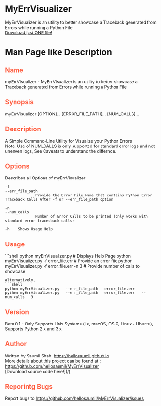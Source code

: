 # MyErrVisualizer
MyErrVisualizer is an utility to better showcase a Traceback generated from Errors while running a Python File!
<br>
[Download just ONE file!](MyErrVisualizer.py)
<br>

# Man Page like Description

<h2 style="color:tomato"> Name </h2>
myErrVisualizer - MyErrVisualizer is an utility to better showcase a Traceback generated from Errors while running a Python File

<h2 style="color:tomato"> Synopsis </h2>
	myErrVisualizer [OPTION]... [ERROR_FILE_PATH]... [NUM_CALLS]...

<h2 style="color:tomato"> Description </h2>
A Simple Command-Line Utility for Visualize your Python Errors
	<br>
  Note: Use of NUM_CALLS is only supported for standard error logs and not unenven logs, See Caveats to understand the differnce.
  <br>
  
<h2 style="color:tomato"> Options </h2>
Describes all Options of myErrVisualizer

	-f		 
	--err_file_path		 
		  		  Provide the Error File Name that contains Python Error Traceback Calls After -f or --err_file_path option

	-n		 
	--num_calls		 
		  		  Number of Error Calls to be printed (only works with standard error tracesback calls)

	-h	  Shows Usage Help

<h2 style="color:tomato"> Usage </h2>
```shell
python myErrVisualizer.py                			# Displays Help Page
python myErrVisualizer.py   -f   error_file.err			# Provide an error file
python myErrVisualizer.py   -f   error_file.err   -n   3	# Provide number of calls to showcase

```
alternatively,
```shell
python myErrVisualizer.py   --err_file_path   error_file.err
python myErrVisualizer.py   --err_file_path   error_file.err   --num_calls   3
```

<h2 style="color:tomato"> Version </h2>
Beta 0.1 - Only Supports Unix Systems (i.e, macOS, OS X, Linux - Ubuntu), Supports Python 2.x and 3.x

<h2 style="color:tomato"> Author </h2>
Written by Saumil Shah. <a href="https://hellosaumil.github.io"> https://hellosaumil.github.io </a>
<br> More details about this project can be found at : <a href="https://github.com/hellosaumil/MyErrVisualizer"> https://github.com/hellosaumil/MyErrVisualizer </a>
<br>
[Download source code here!](/)

<h2 style="color:tomato"> Reporintg Bugs </h2>
Report bugs to <a href="https://github.com/hellosaumil/MyErrVisualizer/issues"> https://github.com/hellosaumil/MyErrVisualizer/issues </a>

